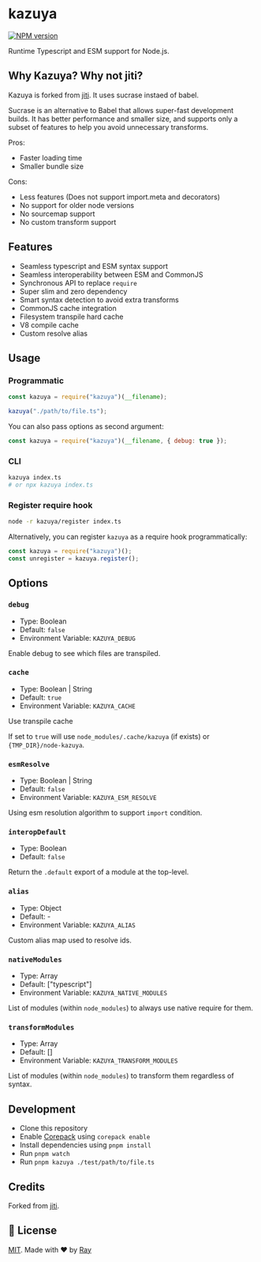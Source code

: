 # kazuya

[![NPM version](https://img.shields.io/npm/v/kazuya?color=a1b858&label=)](https://www.npmjs.com/package/kazuya)

Runtime Typescript and ESM support for Node.js.

## Why Kazuya? Why not jiti?

Kazuya is forked from [jiti](https://github.com/unjs/jiti). It uses sucrase instaed of babel.

Sucrase is an alternative to Babel that allows super-fast development builds. It has better performance and smaller size, and supports only a subset of features to help you avoid unnecessary transforms.

Pros:

- Faster loading time
- Smaller bundle size

Cons:

- Less features (Does not support import.meta and decorators)
- No support for older node versions
- No sourcemap support
- No custom transform support

## Features

- Seamless typescript and ESM syntax support
- Seamless interoperability between ESM and CommonJS
- Synchronous API to replace `require`
- Super slim and zero dependency
- Smart syntax detection to avoid extra transforms
- CommonJS cache integration
- Filesystem transpile hard cache
- V8 compile cache
- Custom resolve alias

## Usage

### Programmatic

```js
const kazuya = require("kazuya")(__filename);

kazuya("./path/to/file.ts");
```

You can also pass options as second argument:

```js
const kazuya = require("kazuya")(__filename, { debug: true });
```

### CLI

```bash
kazuya index.ts
# or npx kazuya index.ts
```

### Register require hook

```bash
node -r kazuya/register index.ts
```

Alternatively, you can register `kazuya` as a require hook programmatically:

```js
const kazuya = require("kazuya")();
const unregister = kazuya.register();
```

## Options

### `debug`

- Type: Boolean
- Default: `false`
- Environment Variable: `KAZUYA_DEBUG`

Enable debug to see which files are transpiled.

### `cache`

- Type: Boolean | String
- Default: `true`
- Environment Variable: `KAZUYA_CACHE`

Use transpile cache

If set to `true` will use `node_modules/.cache/kazuya` (if exists) or `{TMP_DIR}/node-kazuya`.

### `esmResolve`

- Type: Boolean | String
- Default: `false`
- Environment Variable: `KAZUYA_ESM_RESOLVE`

Using esm resolution algorithm to support `import` condition.

### `interopDefault`

- Type: Boolean
- Default: `false`

Return the `.default` export of a module at the top-level.

### `alias`

- Type: Object
- Default: -
- Environment Variable: `KAZUYA_ALIAS`

Custom alias map used to resolve ids.

### `nativeModules`

- Type: Array
- Default: ["typescript"]
- Environment Variable: `KAZUYA_NATIVE_MODULES`

List of modules (within `node_modules`) to always use native require for them.

### `transformModules`

- Type: Array
- Default: []
- Environment Variable: `KAZUYA_TRANSFORM_MODULES`

List of modules (within `node_modules`) to transform them regardless of syntax.

## Development

- Clone this repository
- Enable [Corepack](https://github.com/nodejs/corepack) using `corepack enable`
- Install dependencies using `pnpm install`
- Run `pnpm watch`
- Run `pnpm kazuya ./test/path/to/file.ts`


## Credits

Forked from [jiti](https://github.com/unjs/jiti).

## 📝 License

[MIT](./LICENSE). Made with ❤️ by [Ray](https://github.com/so1ve)
